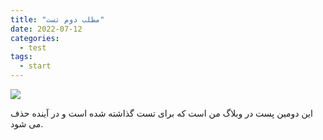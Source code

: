 ```yaml
---
title: "مطلب دوم تست"
date: 2022-07-12
categories:
  - test
tags:
  - start
---
```


<img src="https://progalaxy.org/images/logo2.png">

این دومین پست در وبلاگ من است که برای تست گذاشته شده است و در آینده حذف می شود.


